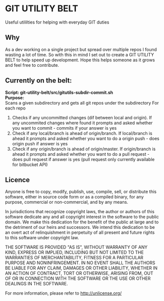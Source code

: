 # GIT UTILITY BELT

Useful utililties for helping with everyday GIT duties

## Why
As a dev working on a single project but spread over multiple repos I found wasting a lot of time. So with this in mind I set out to create a GIT UTILITY BELT to help speed up development. 
Hope this helps someone as it grows and feel free to contribute.

## Currently on the belt:
<b>Script: git-utility-belt/src/gitutils-subdir-commit.sh</b><br />
<b>Purpose:</b><br />
Scans a given subdirectory and gets all git repos under the subdirectory
For each repo
1. Checks if any uncommitted changes (dif between local and origin). If any uncommited changes where found it prompts and asked whether you want to commit - commits if your answer is yes<br />
2. Check if any local/branch is ahead of origin/branch. If local/branch is ahead it prompts and asked whether you want to do a origin push - does origin push if answer is yes<br />
3. Check if any origin/branch is ahead of origin/master. If origin/branch is ahead it prompts and asked whether you want to do a pull request - does pull request if answer is yes (pull  request only currently available for bitbucket API)

## Licence
Anyone is free to copy, modify, publish, use, compile, sell, or
distribute this software, either in source code form or as a compiled
binary, for any purpose, commercial or non-commercial, and by any
means.

In jurisdictions that recognize copyright laws, the author or authors
of this software dedicate any and all copyright interest in the
software to the public domain. We make this dedication for the benefit
of the public at large and to the detriment of our heirs and
successors. We intend this dedication to be an overt act of
relinquishment in perpetuity of all present and future rights to this
software under copyright law.

THE SOFTWARE IS PROVIDED "AS IS", WITHOUT WARRANTY OF ANY KIND,
EXPRESS OR IMPLIED, INCLUDING BUT NOT LIMITED TO THE WARRANTIES OF
MERCHANTABILITY, FITNESS FOR A PARTICULAR PURPOSE AND NONINFRINGEMENT.
IN NO EVENT SHALL THE AUTHORS BE LIABLE FOR ANY CLAIM, DAMAGES OR
OTHER LIABILITY, WHETHER IN AN ACTION OF CONTRACT, TORT OR OTHERWISE,
ARISING FROM, OUT OF OR IN CONNECTION WITH THE SOFTWARE OR THE USE OR
OTHER DEALINGS IN THE SOFTWARE.

For more information, please refer to <http://unlicense.org/>

